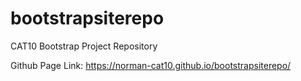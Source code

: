 # bootstrapsiterepo
CAT10 Bootstrap Project Repository

Github Page Link:
https://norman-cat10.github.io/bootstrapsiterepo/
